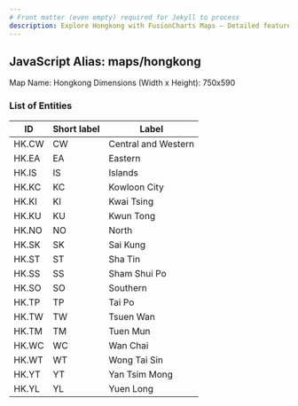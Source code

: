 ```yaml
---
# Front matter (even empty) required for Jekyll to process
description: Explore Hongkong with FusionCharts Maps – Detailed features for seamless integration. Try now & enhance your data visualization today! 
---
```


## JavaScript Alias: maps/hongkong

Map Name: Hongkong
Dimensions (Width x Height): 750x590





### List of Entities

ID | Short label | Label
---|---|---|
HK.CW|CW|Central and Western
HK.EA|EA|Eastern
HK.IS|IS|Islands
HK.KC|KC|Kowloon City
HK.KI|KI|Kwai Tsing
HK.KU|KU|Kwun Tong
HK.NO|NO|North
HK.SK|SK|Sai Kung
HK.ST|ST|Sha Tin
HK.SS|SS|Sham Shui Po
HK.SO|SO|Southern
HK.TP|TP|Tai Po
HK.TW|TW|Tsuen Wan
HK.TM|TM|Tuen Mun
HK.WC|WC|Wan Chai
HK.WT|WT|Wong Tai Sin
HK.YT|YT|Yan Tsim Mong
HK.YL|YL|Yuen Long

